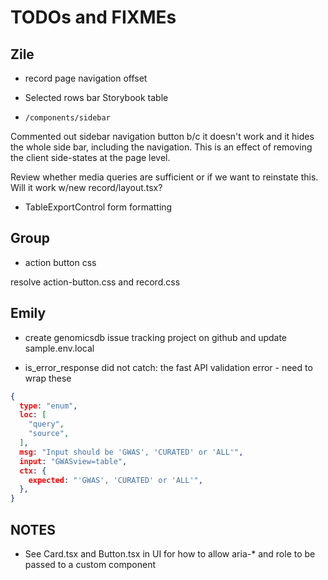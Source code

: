 # TODOs and FIXMEs

## Zile

* record page navigation offset

* Selected rows bar Storybook table

* `/components/sidebar`

Commented out sidebar navigation button b/c it doesn't work and it hides the whole side bar, including the navigation.
This is an effect of removing the client side-states at the page level.

Review whether media queries are sufficient or if we want to reinstate this.  Will it work w/new record/layout.tsx?

* TableExportControl form formatting

## Group

* action button css

resolve action-button.css and record.css


## Emily

- create genomicsdb issue tracking project on github and update sample.env.local

- is_error_response did not catch: the fast API validation error - need to wrap these

```json
{
  type: "enum",
  loc: [
    "query",
    "source",
  ],
  msg: "Input should be 'GWAS', 'CURATED' or 'ALL'",
  input: "GWASview=table",
  ctx: {
    expected: "'GWAS', 'CURATED' or 'ALL'",
  },
}
```

## NOTES

* See Card.tsx and Button.tsx in UI for how to allow aria-* and role to be passed to a custom component